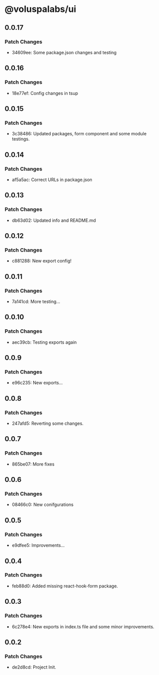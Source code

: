 # @voluspalabs/ui

## 0.0.17

### Patch Changes

- 34609ee: Some package.json changes and testing

## 0.0.16

### Patch Changes

- 18e77ef: Config changes in tsup

## 0.0.15

### Patch Changes

- 3c38486: Updated packages, form component and some module testings.

## 0.0.14

### Patch Changes

- af5a5ac: Correct URLs in package.json

## 0.0.13

### Patch Changes

- db63d02: Updated info and README.md

## 0.0.12

### Patch Changes

- c881288: New export config!

## 0.0.11

### Patch Changes

- 7a141cd: More testing...

## 0.0.10

### Patch Changes

- aec39cb: Testing exports again

## 0.0.9

### Patch Changes

- e96c235: New exports...

## 0.0.8

### Patch Changes

- 247afd5: Reverting some changes.

## 0.0.7

### Patch Changes

- 865be07: More fixes

## 0.0.6

### Patch Changes

- 08466c0: New conifgurations

## 0.0.5

### Patch Changes

- e9dfee5: Improvements...

## 0.0.4

### Patch Changes

- feb88d0: Added missing react-hook-form package.

## 0.0.3

### Patch Changes

- 6c278e4: New exports in index.ts file and some minor improvements.

## 0.0.2

### Patch Changes

- de2d8cd: Project Init.
